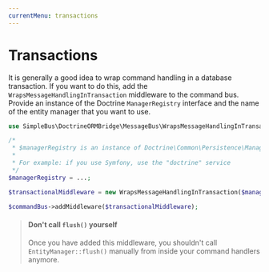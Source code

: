 ```yaml
---
currentMenu: transactions
---
```


# Transactions

It is generally a good idea to wrap command handling in a database transaction. If you want to do this, add the
`WrapsMessageHandlingInTransaction` middleware to the command bus. Provide an instance of the Doctrine `ManagerRegistry`
interface and the name of the entity manager that you want to use.

```php
use SimpleBus\DoctrineORMBridge\MessageBus\WrapsMessageHandlingInTransaction;

/*
 * $managerRegistry is an instance of Doctrine\Common\Persistence\ManagerRegistry
 *
 * For example: if you use Symfony, use the "doctrine" service
 */
$managerRegistry = ...;

$transactionalMiddleware = new WrapsMessageHandlingInTransaction($managerRegistry, 'default');

$commandBus->addMiddleware($transactionalMiddleware);
```

> #### Don't call `flush()` yourself
>
> Once you have added this middleware, you shouldn't call `EntityManager::flush()` manually from inside your command
> handlers anymore.
